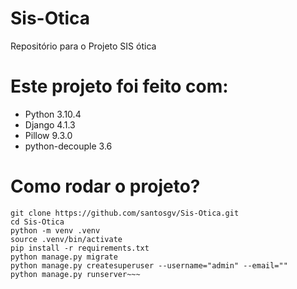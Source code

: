 # Sis-Otica
Repositório para o Projeto SIS ótica

# Este projeto foi feito com:

* Python 3.10.4
* Django 4.1.3
* Pillow 9.3.0
* python-decouple 3.6

# Como rodar o projeto?


~~~linux
git clone https://github.com/santosgv/Sis-Otica.git
cd Sis-Otica
python -m venv .venv
source .venv/bin/activate
pip install -r requirements.txt
python manage.py migrate
python manage.py createsuperuser --username="admin" --email=""
python manage.py runserver~~~
